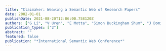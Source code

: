 ```yaml
---
title: "Claimaker: Weaving a Semantic Web of Research Papers"
date: 2002-01-01
publishDate: 2021-08-20T12:06:00.758120Z
authors: ["G Li", "V Uren", "E Motta", "Simon Buckingham Shum", "J Domingue"]
publication_types: ["2"]
abstract: ""
featured: false
publication: "*International Semantic Web Conference*"
---
```


